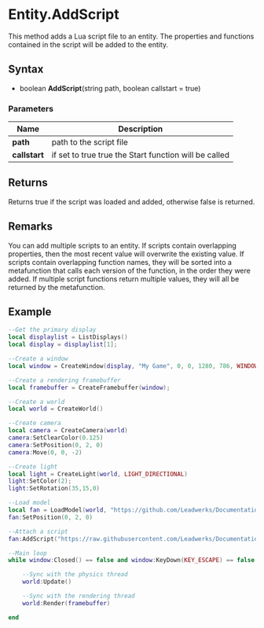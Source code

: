 # Entity.AddScript #
This method adds a Lua script file to an entity. The properties and functions contained in the script will be added to the entity.

## Syntax ##
- boolean **AddScript**(string path, boolean callstart = true)

### Parameters ###
| Name | Description |
| --- | --- |
| **path** | path to the script file |
| **callstart** | if set to true true the Start function will be called |

## Returns ##
Returns true if the script was loaded and added, otherwise false is returned.

## Remarks ##
You can add multiple scripts to an entity. If scripts contain overlapping properties, then the most recent value will overwrite the existing value. If scripts contain overlapping function names, they will be sorted into a metafunction that calls each version of the function, in the order they were added. If multiple script functions return multiple values, they will all be returned by the metafunction.

## Example ##
```lua
--Get the primary display
local displaylist = ListDisplays()
local display = displaylist[1];

--Create a window
local window = CreateWindow(display, "My Game", 0, 0, 1280, 786, WINDOW_TITLEBAR)

--Create a rendering framebuffer
local framebuffer = CreateFramebuffer(window);

--Create a world
local world = CreateWorld()

--Create camera
local camera = CreateCamera(world)
camera:SetClearColor(0.125)
camera:SetPosition(0, 2, 0)
camera:Move(0, 0, -2)

--Create light
local light = CreateLight(world, LIGHT_DIRECTIONAL)
light:SetColor(2);
light:SetRotation(35,15,0)

--Load model
local fan = LoadModel(world, "https://github.com/Leadwerks/Documentation/raw/master/Assets/Models/Underground/fanblades.glb")
fan:SetPosition(0, 2, 0)

--Attach a script
fan:AddScript("https://raw.githubusercontent.com/Leadwerks/Documentation/master/Assets/Scripts/Objects/Movement/Spinner.lua")

--Main loop
while window:Closed() == false and window:KeyDown(KEY_ESCAPE) == false do

	--Sync with the physics thread
	world:Update()

	--Sync with the rendering thread
	world:Render(framebuffer)

end
```